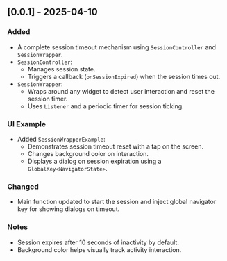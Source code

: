 ## [0.0.1] - 2025-04-10

### Added
- A complete session timeout mechanism using `SessionController` and `SessionWrapper`.
- `SessionController`:
  - Manages session state.
  - Triggers a callback (`onSessionExpired`) when the session times out.
- `SessionWrapper`:
  - Wraps around any widget to detect user interaction and reset the session timer.
  - Uses `Listener` and a periodic timer for session ticking.

### UI Example
- Added `SessionWrapperExample`:
  - Demonstrates session timeout reset with a tap on the screen.
  - Changes background color on interaction.
  - Displays a dialog on session expiration using a `GlobalKey<NavigatorState>`.

### Changed
- Main function updated to start the session and inject global navigator key for showing dialogs on timeout.

### Notes
- Session expires after 10 seconds of inactivity by default.
- Background color helps visually track activity interaction.